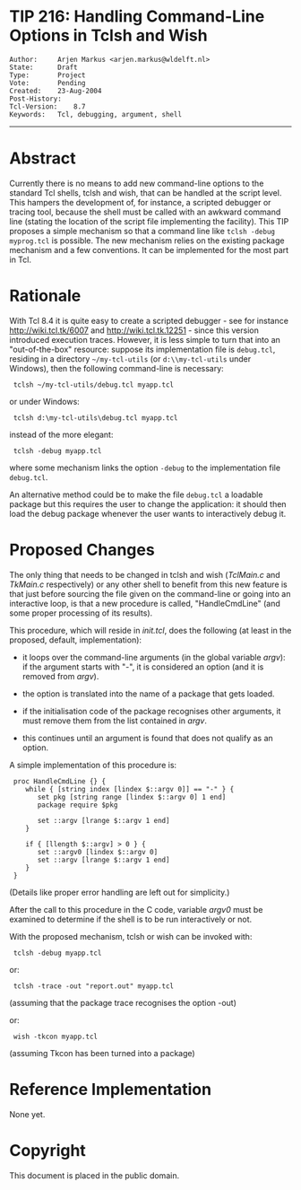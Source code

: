 # TIP 216: Handling Command-Line Options in Tclsh and Wish
	Author:		Arjen Markus <arjen.markus@wldelft.nl>
	State:		Draft
	Type:		Project
	Vote:		Pending
	Created:	23-Aug-2004
	Post-History:	
	Tcl-Version:	8.7
	Keywords:	Tcl, debugging, argument, shell
-----

# Abstract

Currently there is no means to add new command-line options to the
standard Tcl shells, tclsh and wish, that can be handled at the script
level. This hampers the development of, for instance, a scripted
debugger or tracing tool, because the shell must be called with an
awkward command line \(stating the location of the script file
implementing the facility\).  This TIP proposes a simple mechanism so
that a command line like `tclsh -debug myprog.tcl` is possible.  The
new mechanism relies on the existing package mechanism and a few
conventions. It can be implemented for the most part in Tcl.

# Rationale

With Tcl 8.4 it is quite easy to create a scripted debugger - see for
instance <http://wiki.tcl.tk/6007>  and <http://wiki.tcl.tk.12251>  -
since this version introduced execution traces. However, it is less
simple to turn that into an "out-of-the-box" resource: suppose its
implementation file is `debug.tcl`, residing in a directory
`~/my-tcl-utils` \(or `d:\\my-tcl-utils` under Windows\), then the
following command-line is necessary:

	 tclsh ~/my-tcl-utils/debug.tcl myapp.tcl

or under Windows:

	 tclsh d:\my-tcl-utils\debug.tcl myapp.tcl

instead of the more elegant:

	 tclsh -debug myapp.tcl

where some mechanism links the option `-debug` to the implementation
file `debug.tcl`.

An alternative method could be to make the file `debug.tcl` a loadable
package but this requires the user to change the application: it
should then load the debug package whenever the user wants to
interactively debug it.

# Proposed Changes

The only thing that needs to be changed in tclsh and wish
\(_TclMain.c_ and _TkMain.c_ respectively\) or any other shell to
benefit from this new feature is that just before sourcing the file
given on the command-line or going into an interactive loop, is that a
new procedure is called, "HandleCmdLine" \(and some proper processing
of its results\).

This procedure, which will reside in _init.tcl_, does the following
\(at least in the proposed, default, implementation\):

 * it loops over the command-line arguments \(in the global variable
   _argv_\): if the argument starts with "-", it is considered an
   option \(and it is removed from _argv_\).

 * the option is translated into the name of a package that gets
   loaded.

 * if the initialisation code of the package recognises other
   arguments, it must remove them from the list contained in _argv_.

 * this continues until an argument is found that does not qualify as
   an option.

A simple implementation of this procedure is:

	 proc HandleCmdLine {} {
	    while { [string index [lindex $::argv 0]] == "-" } {
	       set pkg [string range [lindex $::argv 0] 1 end]
	       package require $pkg
	
	       set ::argv [lrange $::argv 1 end]
	    }
	
	    if { [llength $::argv] > 0 } {
	       set ::argv0 [lindex $::argv 0]
	       set ::argv [lrange $::argv 1 end]
	    }
	 }

\(Details like proper error handling are left out for simplicity.\)

After the call to this procedure in the C code, variable _argv0_
must be examined to determine if the shell is to be run interactively
or not.

With the proposed mechanism, tclsh or wish can be invoked with:

	 tclsh -debug myapp.tcl

or:

	 tclsh -trace -out "report.out" myapp.tcl

\(assuming that the package trace recognises the option -out\)

or:

	 wish -tkcon myapp.tcl

\(assuming Tkcon has been turned into a package\)

# Reference Implementation

None yet.

# Copyright

This document is placed in the public domain.

